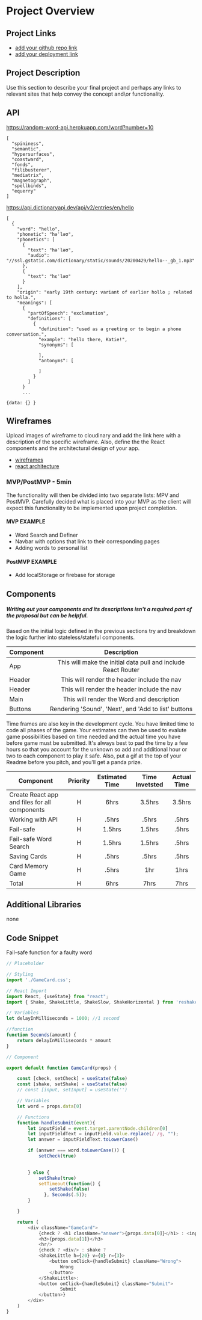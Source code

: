 # Project Overview

## Project Links

- [add your github repo link]()
- [add your deployment link]()

## Project Description

Use this section to describe your final project and perhaps any links to relevant sites that help convey the concept and\or functionality.

## API

https://random-word-api.herokuapp.com/word?number=10
```
[
  "spininess",
  "semantic",
  "hypersurfaces",
  "coastward",
  "fonds",
  "filibusterer",
  "mediatrix",
  "magnetograph",
  "spellbinds",
  "equerry"
]
```
https://api.dictionaryapi.dev/api/v2/entries/en/hello
```
[
  {
    "word": "hello",
    "phonetic": "həˈləʊ",
    "phonetics": [
      {
        "text": "həˈləʊ",
        "audio": "//ssl.gstatic.com/dictionary/static/sounds/20200429/hello--_gb_1.mp3"
      },
      {
        "text": "hɛˈləʊ"
      }
    ],
    "origin": "early 19th century: variant of earlier hollo ; related to holla.",
    "meanings": [
      {
        "partOfSpeech": "exclamation",
        "definitions": [
          {
            "definition": "used as a greeting or to begin a phone conversation.",
            "example": "hello there, Katie!",
            "synonyms": [
              
            ],
            "antonyms": [
              
            ]
          }
        ]
      }
      ...

```
```
{data: {} }
```


## Wireframes

Upload images of wireframe to cloudinary and add the link here with a description of the specific wireframe. Also, define the the React components and the architectural design of your app.


- [wireframes](https://wireframepro.mockflow.com/view/MMEEZKitVmb)
- [react architecture](https://sitemap.mockflow.com/view/Md203945af19e0a4fa790847c0138ab901635899513191)



### MVP/PostMVP - 5min

The functionality will then be divided into two separate lists: MPV and PostMVP.  Carefully decided what is placed into your MVP as the client will expect this functionality to be implemented upon project completion.  

#### MVP EXAMPLE
- Word Search and Definer
- Navbar with options that link to their corresponding pages
- Adding words to personal list

#### PostMVP EXAMPLE
- Add localStorage or firebase for storage

## Components
##### Writing out your components and its descriptions isn't a required part of the proposal but can be helpful.

Based on the initial logic defined in the previous sections try and breakdown the logic further into stateless/stateful components. 

| Component | Description | 
| --- | :---: |  
| App | This will make the initial data pull and include React Router| 
| Header | This will render the header include the nav | 
| Header | This will render the header include the nav | 
| Main | This will render the Word and description | 
| Buttons | Rendering 'Sound', 'Next', and 'Add to list' buttons | 


Time frames are also key in the development cycle.  You have limited time to code all phases of the game.  Your estimates can then be used to evalute game possibilities based on time needed and the actual time you have before game must be submitted. It's always best to pad the time by a few hours so that you account for the unknown so add and additional hour or two to each component to play it safe. Also, put a gif at the top of your Readme before you pitch, and you'll get a panda prize.

| Component | Priority | Estimated Time | Time Invetsted | Actual Time |
| --- | :---: |  :---: | :---: | :---: |
| Create React app and files for all components | H | 6hrs| 3.5hrs | 3.5hrs |
| Working with API | H | .5hrs| .5hrs | .5hrs |
| Fail-safe | H | 1.5hrs| 1.5hrs | .5hrs |
| Fail-safe Word Search | H | 1.5hrs| 1.5hrs | .5hrs |
| Saving Cards | H | .5hrs| .5hrs | .5hrs |
| Card Memory Game | H | .5hrs| 1hr | 1hrs |
| Total | H | 6hrs| 7hrs | 7hrs |

## Additional Libraries
none

## Code Snippet

Fail-safe function for a faulty word

```js
// Placeholder

// Styling
import './GameCard.css';

// React Import
import React, {useState} from "react";
import { Shake, ShakeLittle, ShakeSlow, ShakeHorizontal } from 'reshake'

// Variables
let delayInMilliseconds = 1000; //1 second

//function 
function Seconds(amount) {
    return delayInMilliseconds * amount
}

// Component

export default function GameCard(props) {

    const [check, setCheck] = useState(false)
    const [shake, setShake] = useState(false)
    // const [input, setInput] = useState('')

    // Variables
    let word = props.data[0]

    // Functions
    function handleSubmit(event){
        let inputField = event.target.parentNode.children[0]
        let inputFieldText = inputField.value.replace(/ /g, "");
        let answer = inputFieldText.toLowerCase()

        if (answer === word.toLowerCase()) {
            setCheck(true)

            
        } else {
            setShake(true)
            setTimeout(function() {
                setShake(false)
              }, Seconds(.5));
        }

    }

    return (
        <div className="GameCard">
            {check ? <h1 className="answer">{props.data[0]}</h1> : <input className="word-box"/>}
            <h3>{props.data[1]}</h3>
            <hr/>
            {check ? <div/> : shake ? 
            <ShakeLittle h={20} v={0} r={3}>
                <button onClick={handleSubmit} className="Wrong">
                    Wrong
                </button>
            </ShakeLittle>: 
            <button onClick={handleSubmit} className="Submit">
                    Submit
            </button>}
        </div>
    )
}
```
